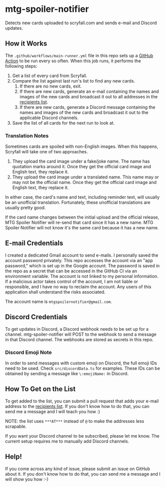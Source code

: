 # mtg-spoiler-notifier

Detects new cards uploaded to scryfall.com and sends e-mail and Discord updates.

## How it Works

The `.github/workflows/main-runner.yml` file in this repo sets up a
[GitHub Action](https://github.com/features/actions) to be run every so often.
When this job runs, it performs the following steps:

1. Get a list of every card from Scryfall.
1. Compare the list against last run's list to find any new cards.
    1. If there are no new cards, exit.
    1. If there are new cards, generate an e-mail containing the names and
       images of the new cards and broadcast it out to all addresses in the
       [recipients list](./recipients.json).
    1. If there are new cards, generate a Discord message containing the names
       and images of the new cards and broadcast it out to the applicable
       Discord channels.
1. Save the list of all cards for the next run to look at.

### Translation Notes

Sometimes cards are spoiled with non-English images. When this happens, Scryfall
will take one of two approaches.

1. They upload the card image under a fake/joke name. The name has quotation
   marks around it. Once they get the official card image and English text, they
   replace it.
1. They upload the card image under a translated name. This name may or may not
   be the official name. Once they get the official card image and English text,
   they replace it.

In either case, the card's name and text, including reminder text, will usually
be an unofficial translation. Fortunately, these unofficial translations are
usually pretty good.

If the card name changes between the initial upload and the official release,
MTG Spoiler Notifier will re-send that card since it has a new name. MTG Spoiler
Notifier will not know it's the same card because it has a new name.

## E-mail Credentials

I created a dedicated Gmail account to send e-mails. I personally saved the
account password privately. This repo accesses the account via an "app
password," which is set up in the Google account. The password is saved in the
repo as a secret that can be accessed in the GitHub CI via an environment
variable. The account is not linked to my personal information. If a malicious
actor takes control of the account, I am not liable or responsible, and I have
no way to reclaim the account. Any users of this application shall understand
the risks associated.

The account name is `mtgspoilernotifier@gmail.com`.

## Discord Credentials

To get updates in Discord, a Discord webhook needs to be set up for a channel.
mtg-spoiler-notifier will POST to the webhook to send a message in that Discord
channel. The webhooks are stored as secrets in this repo.

### Discord Emoji Note

In order to send messages with custom emoji on Discord, the full emoji IDs need
to be used. Check `src/discordData.ts` for examples. These IDs can be obtained
by sending a message like `\:emojiName:` in Discord.

## How To Get on the List

To get added to the list, you can submit a pull request that adds your e-mail
address to the [recipients list](./recipients.json). If you don't know how to do
that, you can send me a message and I will teach you how :)

NOTE: the list uses `***AT***` instead of `@` to make the addresses less
scrapable.

If you want your Discord channel to be subscribed, please let me know. The
current setup requires me to manually add Discord channels.

## Help!

If you come across any kind of issue, please submit an issue on GitHub about it.
If you don't know how to do that, you can send me a message and I will show you
how :-)
